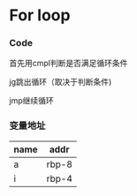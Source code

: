 # For loop

### Code
首先用cmpl判断是否满足循环条件

jg跳出循环（取决于判断条件)

jmp继续循环

### 变量地址

name | addr
--|--
a | rbp-8
i | rbp-4
